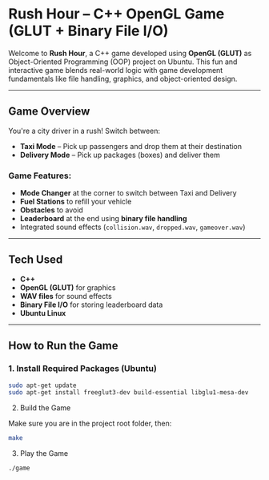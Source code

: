#  Rush Hour – C++ OpenGL Game (GLUT + Binary File I/O)

Welcome to **Rush Hour**, a C++ game developed using **OpenGL (GLUT)** as Object-Oriented Programming (OOP) project on Ubuntu. This fun and interactive game blends real-world logic with game development fundamentals like file handling, graphics, and object-oriented design.

---

##  Game Overview

You're a city driver in a rush! Switch between:

- **Taxi Mode** – Pick up passengers and drop them at their destination
- **Delivery Mode** – Pick up packages (boxes) and deliver them

### Game Features:

-  **Mode Changer** at the corner to switch between Taxi and Delivery
-  **Fuel Stations** to refill your vehicle
-  **Obstacles** to avoid
-  **Leaderboard** at the end using **binary file handling**
-  Integrated sound effects (`collision.wav`, `dropped.wav`, `gameover.wav`)

---

##  Tech Used

- **C++**
- **OpenGL (GLUT)** for graphics
- **WAV files** for sound effects
- **Binary File I/O** for storing leaderboard data
- **Ubuntu Linux**

---

##  How to Run the Game

### 1. Install Required Packages (Ubuntu)

```bash
sudo apt-get update
sudo apt-get install freeglut3-dev build-essential libglu1-mesa-dev
```

2. Build the Game

Make sure you are in the project root folder, then:

```bash
make
```

3. Play the Game

```bash
./game
```
